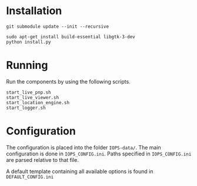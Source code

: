 # Installation #


```
git submodule update --init --recursive
```


```
sudo apt-get install build-essential libgtk-3-dev
python install.py
```

# Running #

Run the components by using the following scripts.

```
start_live_pnp.sh
start_live_viewer.sh
start_location_engine.sh
start_logger.sh
```

# Configuration #

The configuration is placed into the folder `IOPS-data/`.
The main configuration is done in `IOPS_CONFIG.ini`.
Paths specified in `IOPS_CONFIG.ini` are parsed relative to that file.

A default template containing all available options is found in `DEFAULT_CONFIG.ini`
